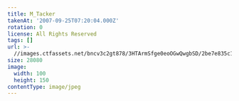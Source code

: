 ```yaml
---
title: M_Tacker
takenAt: '2007-09-25T07:20:04.000Z'
rotation: 0
license: All Rights Reserved
tags: []
url: >-
  //images.ctfassets.net/bncv3c2gt878/3HTArmSfge0eoOGwQwgbSD/2be7e835c153732bc48b5a291dab1a97/m_tacker_4560409674_o
size: 28080
image:
  width: 100
  height: 150
contentType: image/jpeg
---
```


